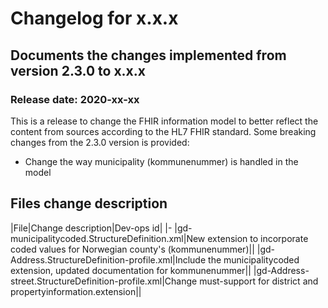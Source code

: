 # Changelog for x.x.x

## Documents the changes implemented from version 2.3.0 to x.x.x
### Release date: 2020-xx-xx

This is a release to change the FHIR information model to better reflect the content from sources according to the HL7 FHIR standard. Some breaking changes from the 2.3.0 version is provided:
- Change the way municipality (kommunenummer) is handled in the model


## Files change description
|File|Change description|Dev-ops id|
|-
|gd-municipalitycoded.StructureDefinition.xml|New extension to incorporate coded values for Norwegian county's (kommunenummer)||
|gd-Address.StructureDefinition-profile.xml|Include the municipalitycoded extension, updated documentation for kommunenummer||
|gd-Address-street.StructureDefinition-profile.xml|Change must-support for district and propertyinformation.extension||
